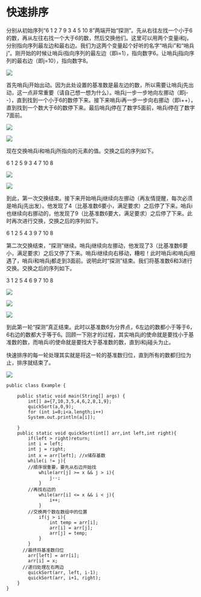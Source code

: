 # 快速排序
分别从初始序列“6  1  2 7  9  3  4  5 10  8”两端开始“探测”。先从右往左找一个小于6的数，再从左往右找一个大于6的数，然后交换他们。这里可以用两个变量i和j，分别指向序列最左边和最右边。我们为这两个变量起个好听的名字“哨兵i”和“哨兵j”。刚开始的时候让哨兵i指向序列的最左边（即i=1），指向数字6。让哨兵j指向序列的最右边（即j=10），指向数字8。

![](http://bbs.codeaha.com/data/attachment/forum/201402/26/094811yilrz1tkzkvlrriz.png)

首先哨兵j开始出动。因为此处设置的基准数是最左边的数，所以需要让哨兵j先出动，这一点非常重要（请自己想一想为什么）。哨兵j一步一步地向左挪动（即j--），直到找到一个小于6的数停下来。接下来哨兵i再一步一步向右挪动（即i++），直到找到一个数大于6的数停下来。最后哨兵j停在了数字5面前，哨兵i停在了数字7面前。

![](http://bbs.ahalei.com/data/attachment/forum/201402/26/095430axy0qkhxxkktkktk.png)

![](http://bbs.ahalei.com/data/attachment/forum/201402/26/095437kdandfxhbtokk2qh.png)

现在交换哨兵i和哨兵j所指向的元素的值。交换之后的序列如下。
  
6  1  2  5  9 3  4  7  10  8

![](http://bbs.ahalei.com/data/attachment/forum/201402/26/095448k1kevwlz41373e7k.png)

![](http://bbs.ahalei.com/data/attachment/forum/201402/26/095458ejza15wscjv7iw5c.png)

到此，第一次交换结束。接下来开始哨兵j继续向左挪动（再友情提醒，每次必须是哨兵j先出发）。他发现了4（比基准数6要小，满足要求）之后停了下来。哨兵i也继续向右挪动的，他发现了9（比基准数6要大，满足要求）之后停了下来。此时再次进行交换，交换之后的序列如下。
  
6  1  2 5  4  3  9  7 10  8

第二次交换结束，“探测”继续。哨兵j继续向左挪动，他发现了3（比基准数6要小，满足要求）之后又停了下来。哨兵i继续向右移动，糟啦！此时哨兵i和哨兵j相遇了，哨兵i和哨兵j都走到3面前。说明此时“探测”结束。我们将基准数6和3进行交换。交换之后的序列如下。
  
3  1 2  5  4  6  9 7  10  8
  
![](http://bbs.ahalei.com/data/attachment/forum/201402/26/095506uz7e1uuukcblhkxv.png)
  
![](http://bbs.ahalei.com/data/attachment/forum/201402/26/095514cag5fumuqqg5jnsw.png)
  
![](http://bbs.ahalei.com/data/attachment/forum/201402/26/095530e0jf6p0y6aaaw2ir.png)
  
到此第一轮“探测”真正结束。此时以基准数6为分界点，6左边的数都小于等于6，6右边的数都大于等于6。回顾一下刚才的过程，其实哨兵j的使命就是要找小于基准数的数，而哨兵i的使命就是要找大于基准数的数，直到i和j碰头为止。

快速排序的每一轮处理其实就是将这一轮的基准数归位，直到所有的数都归位为止，排序就结束了。

![](http://bbs.ahalei.com/data/attachment/forum/201402/25/232129ogop8gk0r8y7l70k.png)
```
public class Example {

	public static void main(String[] args) {
		int[] a={7,10,3,5,4,6,2,8,1,9};
		quickSort(a,0,9);
		for (int i=0;i<a.length;i++)
		System.out.println(a[i]);

	}
    public static void quickSort(int[] arr,int left,int right){
    	if(left > right)return;
    	int i = left;
    	int j = right;
    	int x = arr[left]; //x储存基数
    	while(i != j){
        //顺序很重要，要先从右边开始找
    		while(arr[j] >= x && j > i){
    			j--;
    		}
        //再找右边的
    		while(arr[i] <= x && i < j){
    			i++;
    		}
        //交换两个数在数组中的位置
    		if(j > i){
        		int temp = arr[i];
        		arr[i] = arr[j];
        		arr[j] = temp;   			
    		}
    	}
      //最终将基准数归位
    	arr[left] = arr[i];
    	arr[i] = x;
      //递归处理左右两边
    	quickSort(arr, left, i-1);
    	quickSort(arr, i+1, right);
    }
}
```
